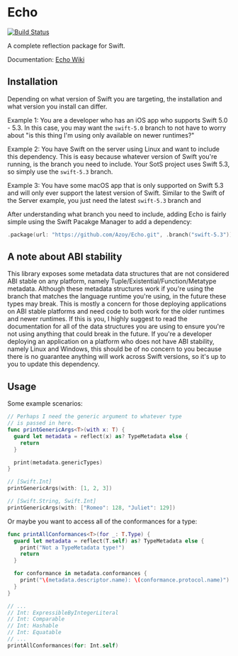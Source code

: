 # Echo

[![Build Status](https://travis-ci.com/Azoy/Echo.svg?branch=main)](https://travis-ci.com/Azoy/Echo/pull_requests)

A complete reflection package for Swift.

Documentation: [Echo Wiki](https://github.com/Azoy/Echo/wiki)

## Installation

Depending on what version of Swift you are targeting, the installation and what version you install can differ.

Example 1: You are a developer who has an iOS app who supports Swift 5.0 - 5.3. In this case, you may want the `swift-5.0` branch to not have to worry about "is this thing I'm using only available on newer runtimes?"

Example 2: You have Swift on the server using Linux and want to include this dependency. This is easy because whatever version of Swift you're running, is the branch you need to include. Your SotS project uses Swift 5.3, so simply use the `swift-5.3` branch.

Example 3: You have some macOS app that is only supported on Swift 5.3 and will only ever support the latest version of Swift. Similar to the Swift of the Server example, you just need the latest `swift-5.3` branch and 

After understanding what branch you need to include, adding Echo is fairly simple using the Swift Pacakge Manager to add a dependency:

```swift
.package(url: "https://github.com/Azoy/Echo.git", .branch("swift-5.3"))
```


## A note about ABI stability

This library exposes some metadata data structures that are not considered ABI stable on any platform, namely Tuple/Existential/Function/Metatype metadata. Although these metadata structures work if you're using the branch that matches the language runtime you're using, in the future these types may break. This is mostly a concern for those deploying applications on ABI stable platforms and need code to both work for the older runtimes and newer runtimes. If this is you, I highly suggest to read the documentation for all of the data structures you are using to ensure you're not using anything that could break in the future. If you're a developer deploying an application on a platform who does not have ABI stability, namely Linux and Windows, this should be of no concern to you because there is no guarantee anything will work across Swift versions, so it's up to you to update this dependency.

## Usage

Some example scenarios:

```swift
// Perhaps I need the generic argument to whatever type
// is passed in here.
func printGenericArgs<T>(with x: T) {
  guard let metadata = reflect(x) as? TypeMetadata else {
    return
  }

  print(metadata.genericTypes)
}

// [Swift.Int]
printGenericArgs(with: [1, 2, 3])

// [Swift.String, Swift.Int]
printGenericArgs(with: ["Romeo": 128, "Juliet": 129])
```

Or maybe you want to access all of the conformances for a type:

```swift
func printAllConformances<T>(for _: T.Type) {
  guard let metadata = reflect(T.self) as? TypeMetadata else {
    print("Not a TypeMetadata type!")
    return
  }

  for conformance in metadata.conformances {
    print("\(metadata.descriptor.name): \(conformance.protocol.name)")
  }
}

// ...
// Int: ExpressibleByIntegerLiteral
// Int: Comparable
// Int: Hashable
// Int: Equatable
// ...
printAllConformances(for: Int.self)
```
